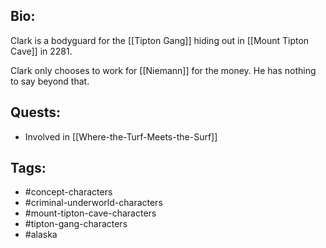 ## Bio:

Clark is a bodyguard for the [[Tipton Gang]] hiding out in [[Mount Tipton Cave]] in 2281. 

Clark only chooses to work for [[Niemann]] for the money. He has nothing to say beyond that.

## Quests:

- Involved in [[Where-the-Turf-Meets-the-Surf]]

## Tags:

- #concept-characters
- #criminal-underworld-characters
- #mount-tipton-cave-characters
- #tipton-gang-characters
- #alaska
